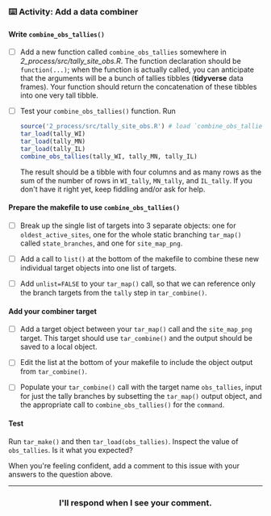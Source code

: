 ### :keyboard: Activity: Add a data combiner

#### Write `combine_obs_tallies()`

- [ ] Add a new function called `combine_obs_tallies` somewhere in *2_process/src/tally_site_obs.R*. The function declaration should be `function(...)`; when the function is actually called, you can anticipate that the arguments will be a bunch of tallies tibbles (**tidyverse** data frames). Your function should return the concatenation of these tibbles into one very tall tibble.

- [ ] Test your `combine_obs_tallies()` function. Run
  ```r
  source('2_process/src/tally_site_obs.R') # load `combine_obs_tallies()`
  tar_load(tally_WI)
  tar_load(tally_MN)
  tar_load(tally_IL)
  combine_obs_tallies(tally_WI, tally_MN, tally_IL)
  ```
  The result should be a tibble with four columns and as many rows as the sum of the number of rows in `WI_tally`, `MN_tally`, and `IL_tally`. If you don't have it right yet, keep fiddling and/or ask for help.

#### Prepare the makefile to use `combine_obs_tallies()`

- [ ] Break up the single list of targets into 3 separate objects: one for `oldest_active_sites`, one for the whole static branching `tar_map()` called `state_branches`, and one for `site_map_png`. 

- [ ] Add a call to `list()` at the bottom of the makefile to combine these new individual target objects into one list of targets.

- [ ] Add `unlist=FALSE` to your `tar_map()` call, so that we can reference only the branch targets from the `tally` step in `tar_combine()`.

#### Add your combiner target

- [ ] Add a target object between your `tar_map()` call and the `site_map_png` target. This target should use `tar_combine()` and the output should be saved to a local object.

- [ ] Edit the list at the bottom of your makefile to include the object output from `tar_combine()`.

- [ ] Populate your `tar_combine()` call with the target name `obs_tallies`, input for just the tally branches by subsetting the `tar_map()` output object, and the appropriate call to `combine_obs_tallies()` for the `command`.

#### Test

Run `tar_make()` and then `tar_load(obs_tallies)`. Inspect the value of `obs_tallies`. Is it what you expected?

When you're feeling confident, add a comment to this issue with your answers to the question above.

<hr><h3 align="center">I'll respond when I see your comment.</h3>
